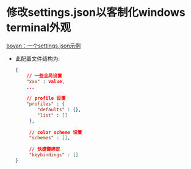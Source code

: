 # 修改settings.json以客制化windows terminal外观
[boyan：一个settings.json示例](https://github.com/BoyanHou/Boyan-Hou-Software-Engineering-Notebook/blob/master/Windows/windows%20%20terminal/settings.json)  

- 此配置文件结构为:  
  ```settings.json
  {
      // 一些全局设置
      "xxx" : value,
      ...
    
      // profile 设置
      "profiles" : {
          "defaults" : {},
          "list" : []
       },
       
       // color scheme 设置
       "schemes" : [],
       
       // 快捷键绑定
       "keybindings" : []
  }
  ```
